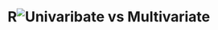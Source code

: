 # R![Univaribate vs Multivariate](https://user-images.githubusercontent.com/60685175/137833276-9cb39923-939d-4f28-9791-2bab586dedf3.PNG)
